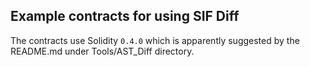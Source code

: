 ## Example contracts for using SIF Diff

The contracts use Solidity `0.4.0` which is apparently suggested by the README.md under Tools/AST_Diff directory.
